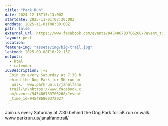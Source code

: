 ```yaml
---
title: "Park Run"
date: 2024-12-15T15:13:00Z
startdate: 2025-11-01T07:30:00Z
enddate: 2025-11-01T08:30:00Z
patr: false
external_url: https://www.facebook.com/events/945486783706268/?event_time_id=945486860372927
layout: post
location: 
feature-img: "assets/img/big-trail.jpg"
lastmod: 2025-09-08T16:22:13Z
outputs:
  - html
  - calendar
ICSDescription: |+2
  Join us every Saturday at 7:30 b  ehind the Dog Park for 5K run or   walk.  www.parkrun.us/janalfano  trail/\n\nhttps://www.facebook.c  om/events/945486783706268/?event  _time_id=945486860372927
---
```


Join us every Saturday at 7&#58;30 behind the Dog Park for 5K run or walk.  www.parkrun.us/janalfanotrail/<br>
  <br>
  

